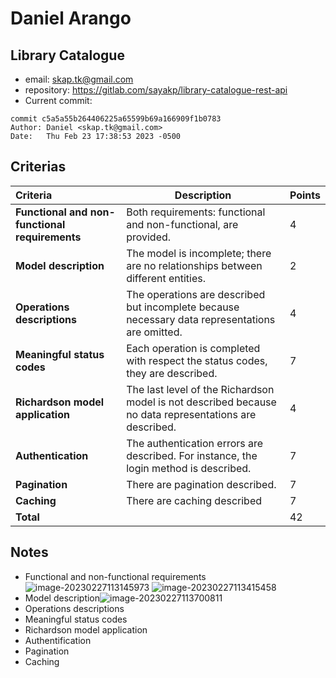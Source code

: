 # Daniel Arango

## Library Catalogue

* email: skap.tk@gmail.com
* repository: https://gitlab.com/sayakp/library-catalogue-rest-api
* Current commit:
```shell
commit c5a5a55b264406225a65599b69a166909f1b0783
Author: Daniel <skap.tk@gmail.com>
Date:   Thu Feb 23 17:38:53 2023 -0500
```

## Criterias
| Criteria                                       | Description                                                  | Points |
| :--------------------------------------------- | ------------------------------------------------------------ | ------ |
| **Functional and non-functional requirements** | Both requirements: functional and non-functional, are provided. | 4      |
| **Model description**                          | The model is incomplete; there are no relationships between different entities. | 2      |
| **Operations descriptions**                    | The operations are described but incomplete because necessary data representations are omitted. | 4      |
| **Meaningful status codes**                    | Each operation is completed with respect the status codes, they are described. | 7      |
| **Richardson model application**               | The last level of the Richardson model is not described because no data representations are described. | 4      |
| **Authentication**                             | The authentication errors are described. For instance, the login method is described. | 7      |
| **Pagination**                                 | There are pagination described.                              | 7      |
| **Caching**                                    | There are caching described                                  | 7      |
| **Total**                                      |                                                              | 42     |

## Notes

* Functional and non-functional requirements
![image-20230227113145973](/home/juancardona/Workbench/rdbs-sql-essential/images/image-20230227113145973.png)
![image-20230227113415458](/home/juancardona/Workbench/rdbs-sql-essential/images/image-20230227113415458.png)
* Model description![image-20230227113700811](/home/juancardona/Workbench/rdbs-sql-essential/images/image-20230227113700811.png)
* Operations descriptions
* Meaningful status codes
* Richardson model application
* Authentification
* Pagination
* Caching
